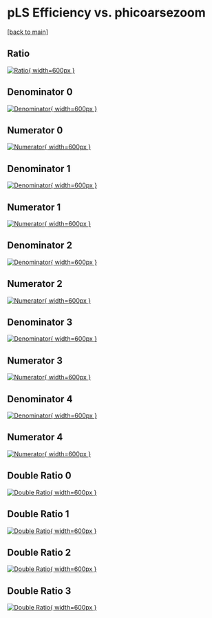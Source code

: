 # pLS Efficiency vs. phicoarsezoom

[[back to main](./)]



## Ratio

[![Ratio](../mtv/var/pLS_vtr_13_0_eff_phicoarsezoom.png){ width=600px }](../mtv/var/pLS_vtr_13_0_eff_phicoarsezoom.pdf)

## Denominator 0

[![Denominator](../mtv/den/pLS_vtr_13_0_eff_phicoarsezoom_den0.png){ width=600px }](../mtv/den/pLS_vtr_13_0_eff_phicoarsezoom_den0.pdf)

## Numerator 0

[![Numerator](../mtv/num/pLS_vtr_13_0_eff_phicoarsezoom_num0.png){ width=600px }](../mtv/num/pLS_vtr_13_0_eff_phicoarsezoom_num0.pdf)

## Denominator 1

[![Denominator](../mtv/den/pLS_vtr_13_0_eff_phicoarsezoom_den1.png){ width=600px }](../mtv/den/pLS_vtr_13_0_eff_phicoarsezoom_den1.pdf)

## Numerator 1

[![Numerator](../mtv/num/pLS_vtr_13_0_eff_phicoarsezoom_num1.png){ width=600px }](../mtv/num/pLS_vtr_13_0_eff_phicoarsezoom_num1.pdf)

## Denominator 2

[![Denominator](../mtv/den/pLS_vtr_13_0_eff_phicoarsezoom_den2.png){ width=600px }](../mtv/den/pLS_vtr_13_0_eff_phicoarsezoom_den2.pdf)

## Numerator 2

[![Numerator](../mtv/num/pLS_vtr_13_0_eff_phicoarsezoom_num2.png){ width=600px }](../mtv/num/pLS_vtr_13_0_eff_phicoarsezoom_num2.pdf)

## Denominator 3

[![Denominator](../mtv/den/pLS_vtr_13_0_eff_phicoarsezoom_den3.png){ width=600px }](../mtv/den/pLS_vtr_13_0_eff_phicoarsezoom_den3.pdf)

## Numerator 3

[![Numerator](../mtv/num/pLS_vtr_13_0_eff_phicoarsezoom_num3.png){ width=600px }](../mtv/num/pLS_vtr_13_0_eff_phicoarsezoom_num3.pdf)

## Denominator 4

[![Denominator](../mtv/den/pLS_vtr_13_0_eff_phicoarsezoom_den4.png){ width=600px }](../mtv/den/pLS_vtr_13_0_eff_phicoarsezoom_den4.pdf)

## Numerator 4

[![Numerator](../mtv/num/pLS_vtr_13_0_eff_phicoarsezoom_num4.png){ width=600px }](../mtv/num/pLS_vtr_13_0_eff_phicoarsezoom_num4.pdf)

## Double Ratio 0

[![Double Ratio](../mtv/ratio/pLS_vtr_13_0_eff_phicoarsezoom_ratio0.png){ width=600px }](../mtv/ratio/pLS_vtr_13_0_eff_phicoarsezoom_ratio0.pdf)

## Double Ratio 1

[![Double Ratio](../mtv/ratio/pLS_vtr_13_0_eff_phicoarsezoom_ratio1.png){ width=600px }](../mtv/ratio/pLS_vtr_13_0_eff_phicoarsezoom_ratio1.pdf)

## Double Ratio 2

[![Double Ratio](../mtv/ratio/pLS_vtr_13_0_eff_phicoarsezoom_ratio2.png){ width=600px }](../mtv/ratio/pLS_vtr_13_0_eff_phicoarsezoom_ratio2.pdf)

## Double Ratio 3

[![Double Ratio](../mtv/ratio/pLS_vtr_13_0_eff_phicoarsezoom_ratio3.png){ width=600px }](../mtv/ratio/pLS_vtr_13_0_eff_phicoarsezoom_ratio3.pdf)


